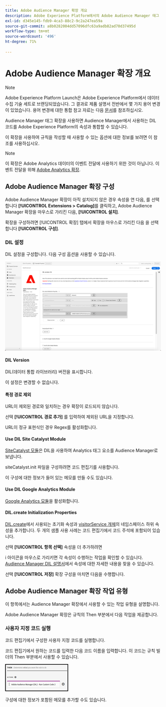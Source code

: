 ```yaml
---
title: Adobe Audience Manager 확장 개요
description: Adobe Experience Platform에서의 Adobe Audience Manager 태그 확장 기능에 대해 알아봅니다.
exl-id: d345e145-fdb9-4ca3-88c2-9c2a247ea59a
source-git-commit: a8b0282004dd57096dfc63a9adb82ad70d37495d
workflow-type: tm+mt
source-wordcount: '496'
ht-degree: 71%

---
```


# Adobe Audience Manager 확장 개요

>[!NOTE]
>
>Adobe Experience Platform Launch은 Adobe Experience Platform에서 데이터 수집 기술 세트로 브랜딩되었습니다. 그 결과로 제품 설명서 전반에서 몇 가지 용어 변경이 있었습니다. 용어 변경에 대한 통합 참고 자료는 다음 [문서](../../../term-updates.md)를 참조하십시오.

Audience Manager 태그 확장을 사용하면 Audience Manager에서 사용하는 DIL 코드를 Adobe Experience Platform의 속성과 통합할 수 있습니다.

이 확장을 사용하여 규칙을 작성할 때 사용할 수 있는 옵션에 대한 정보를 보려면 이 참조를 사용하십시오.

>[!NOTE]
>
>이 확장은 Adobe Analytics 데이터의 이벤트 전달에 사용하기 위한 것이 아닙니다. 이벤트 전달을 위해 [Adobe Analytics 확장](../analytics/overview.md).

## Adobe Audience Manager 확장 구성

Adobe Audience Manager 확장이 아직 설치되지 않은 경우 속성을 연 다음, 를 선택합니다 **[!UICONTROL Extensions > Catalog]**&#x200B;를 클릭하고, Adobe Audience Manager 확장을 마우스로 가리킨 다음, **[!UICONTROL 설치]**.

확장을 구성하려면 [!UICONTROL 확장] 탭에서 확장을 마우스로 가리킨 다음 을 선택합니다 **[!UICONTROL 구성]**.

### DIL 설정

DIL 설정을 구성합니다. 다음 구성 옵션을 사용할 수 있습니다.

![](../../../images/ext-aam-config.png)

#### DIL Version

DIL(데이터 통합 라이브러리) 버전을 표시합니다.

이 설정은 변경할 수 없습니다.

#### 특정 경로 제외

URL이 제외된 경로와 일치하는 경우 확장이 로드되지 않습니다.

선택 **[!UICONTROL 경로 추가]** 를 입력하여 제외된 URL을 지정합니다.

URL이 정규 표현식인 경우 Regex를 활성화합니다.

#### Use DIL Site Catalyst Module

[SiteCatalyst 모듈](https://experiencecloud.adobe.com/resources/help/en_US/aam/r_dil_sc_init.html)은 DIL을 사용하여 Analytics 태그 요소를 Audience Manager로 보냅니다.

siteCatalyst.init 파일을 구성하려면 코드 편집기를 사용합니다.

이 구성에 대한 정보가 들어 있는 메모를 만들 수도 있습니다.

#### Use DIL Google Analytics Module

[Google Analytics 모듈](https://experiencecloud.adobe.com/resources/help/en_US/aam/dil-google-universal-analytics.html)을 활성화합니다.

#### DIL.create Initialization Properties

[DIL.create](https://experiencecloud.adobe.com/resources/help/en_US/aam/r_dil_create.html)에서 사용되는 초기화 속성과 [visitorService 개체](https://experiencecloud.adobe.com/resources/help/en_US/aam/r_dil_visitor_service.html)의 네임스페이스 하위 속성을 추가합니다. 두 개의 샘플 사용 사례는 코드 편집기에서 코드 주석에 포함되어 있습니다.

선택 **[!UICONTROL 항목 선택]** 속성을 더 추가하려면

i 아이콘을 마우스로 가리키면 각 속성이 수행하는 작업을 확인할 수 있습니다. [Audience Manager DIL 설명서](https://experiencecloud.adobe.com/resources/help/en_US/aam/r_dil_create.html)에서 속성에 대한 자세한 내용을 찾을 수 있습니다.

선택 **[!UICONTROL 저장]** 확장 구성을 마치면 다음을 수행합니다.

## Adobe Audience Manager 확장 작업 유형

이 항목에서는 Audience Manager 확장에서 사용할 수 있는 작업 유형을 설명합니다.

Adobe Audience Manager 확장은 규칙의 Then 부분에서 다음 작업을 제공합니다.

### 사용자 지정 코드 실행

코드 편집기에서 구성한 사용자 지정 코드를 실행합니다.

코드 편집기에서 원하는 코드를 입력한 다음 코드 이름을 입력합니다. 이 코드는 규칙 빌더의 Then 부분에서 사용할 수 있습니다.

![](../../../images/ext-aam-then.png)

구성에 대한 정보가 포함된 메모를 추가할 수도 있습니다.
